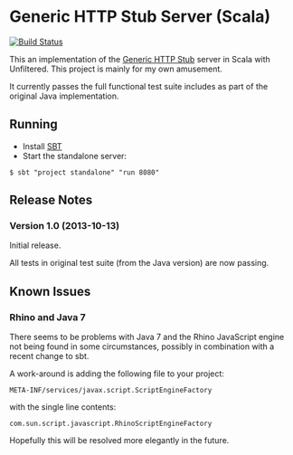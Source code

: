 Generic HTTP Stub Server (Scala)
================================

[![Build Status](https://travis-ci.org/headexplodes/http-stub-server-scala.png)](https://travis-ci.org/headexplodes/http-stub-server-scala)

This an implementation of the [Generic HTTP Stub](http://github.com/sensis/http-stub-server) server in Scala with Unfiltered. This project is mainly for my own amusement. 

It currently passes the full functional test suite includes as part of the original Java implementation.

Running
-------

* Install [SBT](http://www.scala-sbt.org/)
* Start the standalone server:

```
$ sbt "project standalone" "run 8080"
```

Release Notes
-------------

### Version 1.0 (2013-10-13)

Initial release. 

All tests in original test suite (from the Java version) are now passing.

Known Issues
------------

### Rhino and Java 7

There seems to be problems with Java 7 and the Rhino JavaScript engine not being found in some circumstances, possibly in combination with a recent change to sbt.

A work-around is adding the following file to your project:

    META-INF/services/javax.script.ScriptEngineFactory
    
with the single line contents:

    com.sun.script.javascript.RhinoScriptEngineFactory

Hopefully this will be resolved more elegantly in the future.

